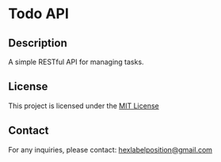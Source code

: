 # Todo API

## Description
A simple RESTful API for managing tasks.

## License
This project is licensed under the [MIT License](./LICENSE)

## Contact
For any inquiries, please contact: hexlabelposition@gmail.com
